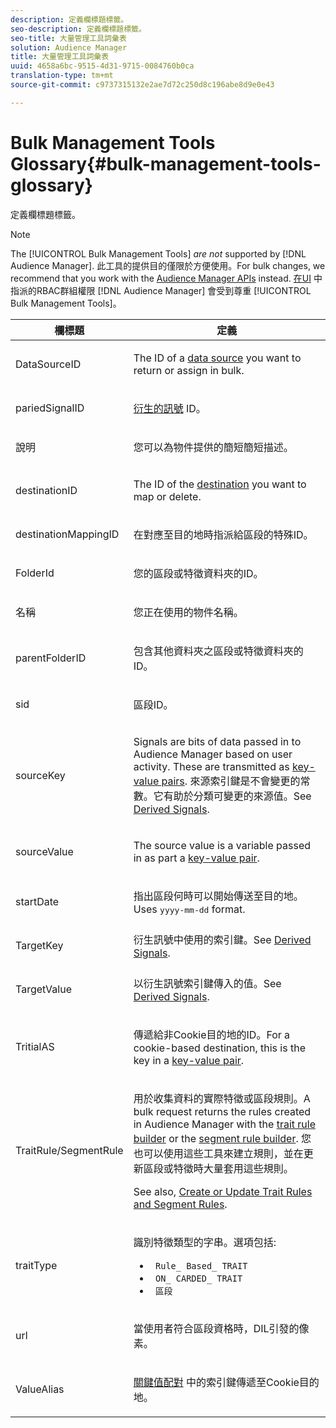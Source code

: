 ```yaml
---
description: 定義欄標題標籤。
seo-description: 定義欄標題標籤。
seo-title: 大量管理工具詞彙表
solution: Audience Manager
title: 大量管理工具詞彙表
uuid: 4658a6bc-9515-4d31-9715-0084760b0ca
translation-type: tm+mt
source-git-commit: c9737315132e2ae7d72c250d8c196abe8d9e0e43

---
```



# Bulk Management Tools Glossary{#bulk-management-tools-glossary}

定義欄標題標籤。

<!-- 

<p>r_bulk_glossary.xml </p>

 -->

>[!NOTE]
>
>The [!UICONTROL Bulk Management Tools] *are not* supported by [!DNL Audience Manager]. 此工具的提供目的僅限於方便使用。For bulk changes, we recommend that you work with the [Audience Manager APIs](../../api/rest-api-main/aam-api-getting-started.md) instead. [在UI](../../features/administration/administration-overview.md) 中指派的RBAC群組權限 [!DNL Audience Manager] 會受到尊重 [!UICONTROL Bulk Management Tools]。

<table id="table_2C2BC2FB3EFC443C9A5AE18EFC6FABFD"> 
 <thead> 
  <tr> 
   <th colname="col1" class="entry"> 欄標題 </th> 
   <th colname="col2" class="entry"> 定義 </th> 
  </tr> 
 </thead>
 <tbody> 
  <tr> 
   <td colname="col1"> <p> <span class="term"> DataSourceID</span> </p> </td> 
   <td colname="col2"> <p>The ID of a <a href="../../features/datasources-list-and-settings.md#data-sources-list-and-settings"> data source</a> you want to return or assign in bulk. </p> </td> 
  </tr> 
  <tr> 
   <td colname="col1"> <p> <span class="term"> pariedSignalID</span> </p> </td> 
   <td colname="col2"> <p><a href="../../features/derived-signals.md"> 衍生的訊號</a> ID。 </p> </td> 
  </tr> 
  <tr> 
   <td colname="col1"> <p> <span class="term"> 說明</span> </p> </td> 
   <td colname="col2"> <p>您可以為物件提供的簡短簡短描述。 </p> </td> 
  </tr> 
  <tr> 
   <td colname="col1"> <p> <span class="term"> destinationID</span> </p> </td> 
   <td colname="col2"> <p>The ID of the <a href="../../features/destinations/destinations.md"> destination</a> you want to map or delete. </p> </td> 
  </tr> 
  <tr> 
   <td colname="col1"> <p> <span class="term"> destinationMappingID</span> </p> </td> 
   <td colname="col2"> <p>在對應至目的地時指派給區段的特殊ID。 </p> </td> 
  </tr> 
  <tr> 
   <td colname="col1"> <p> <span class="term"> FolderId</span> </p> </td> 
   <td colname="col2"> <p>您的區段或特徵資料夾的ID。 </p> </td> 
  </tr> 
  <tr> 
   <td colname="col1"> <p> <span class="term"> 名稱</span> </p> </td> 
   <td colname="col2"> <p>您正在使用的物件名稱。 </p> </td> 
  </tr> 
  <tr> 
   <td colname="col1"> <p> <span class="term"> parentFolderID</span> </p> </td> 
   <td colname="col2"> <p>包含其他資料夾之區段或特徵資料夾的ID。 </p> </td> 
  </tr> 
  <tr> 
   <td colname="col1"> <p> <span class="term"> sid</span> </p> </td> 
   <td colname="col2"> <p>區段ID。 </p> </td> 
  </tr> 
  <tr> 
   <td colname="col1"> <p> <span class="term"> sourceKey</span> </p> </td> 
   <td colname="col2"> <p>Signals are bits of data passed in to <span class="keyword"> Audience Manager</span> based on user activity. These are transmitted as <a href="../../reference/key-value-pairs-explained.md"> key-value pairs</a>. 來源索引鍵是不會變更的常數。它有助於分類可變更的來源值。See <a href="../../features/derived-signals.md"> Derived Signals</a>. </p> </td> 
  </tr> 
  <tr> 
   <td colname="col1"> <p> <span class="term"> sourceValue</span> </p> </td> 
   <td colname="col2"> <p>The source value is a variable passed in as part a <a href="../../reference/key-value-pairs-explained.md"> key-value pair</a>. </p> </td> 
  </tr> 
  <tr> 
   <td colname="col1"> <p> <span class="term"> startDate</span> </p> </td> 
   <td colname="col2"> <p>指出區段何時可以開始傳送至目的地。Uses <tt>yyyy-mm-dd</tt> format. </p> </td> 
  </tr> 
  <tr> 
   <td colname="col1"> <p> <span class="term"> TargetKey</span> </p> </td> 
   <td colname="col2">衍生訊號中使用的索引鍵。See <a href="../../features/derived-signals.md"> Derived Signals</a>. </td> 
  </tr> 
  <tr> 
   <td colname="col1"> <p> <span class="term"> TargetValue</span> </p> </td> 
   <td colname="col2"> <p>以衍生訊號索引鍵傳入的值。See <a href="../../features/derived-signals.md"> Derived Signals</a>. </p> </td> 
  </tr> 
  <tr> 
   <td colname="col1"> <p> <span class="term"> TritialAS</span> </p> </td> 
   <td colname="col2"> <p>傳遞給非Cookie目的地的ID。For a cookie-based destination, this is the key in a <a href="../../reference/key-value-pairs-explained.md"> key-value pair</a>. </p> </td> 
  </tr> 
  <tr> 
   <td colname="col1"> <p> <span class="term"> TraitRule/SegmentRule</span> </p> </td> 
   <td colname="col2"> <p>用於收集資料的實際特徵或區段規則。A bulk request returns the rules created in <span class="keyword"> Audience Manager</span> with the <a href="../../features/traits/about-trait-builder.md"> trait rule builder</a> or the <a href="../../features/segments/segment-builder.md"> segment rule builder</a>. 您也可以使用這些工具來建立規則，並在更新區段或特徵時大量套用這些規則。 </p> <p>See also, <a href="../../reference/bulk-management-tools/bulk-rules.md"> Create or Update Trait Rules and Segment Rules</a>. </p> </td> 
  </tr> 
  <tr> 
   <td colname="col1"> <p> <span class="term"> traitType</span> </p> </td> 
   <td colname="col2"> <p>識別特徵類型的字串。選項包括: </p> 
    <ul id="ul_AB5B4F87B14241DCBBE44B0B7BD4EF72"> 
     <li id="li_21F9412CDDC64FAA888C6542E284C436"> <code> Rule_ Based_ TRAIT</code> </li> 
     <li id="li_5A5EA9A1EC5C45C991875EBBE7979A5A"> <code> ON_ CARDED_ TRAIT </code> </li> 
     <li id="li_F38B58ADE3324E97A71E3F94F11945BE"> <code> 區段</code> </li> 
    </ul> </td> 
  </tr> 
  <tr> 
   <td colname="col1"> <p> <span class="term"> url</span> </p> </td> 
   <td colname="col2"> <p>當使用者符合區段資格時，DIL引發的像素。 </p> </td> 
  </tr> 
  <tr> 
   <td colname="col1"> <p> <span class="term"> ValueAlias</span> </p> </td> 
   <td colname="col2"> <p><a href="../../reference/key-value-pairs-explained.md"> 關鍵值配對</a> 中的索引鍵傳遞至Cookie目的地。 </p> </td> 
  </tr> 
 </tbody> 
</table>

